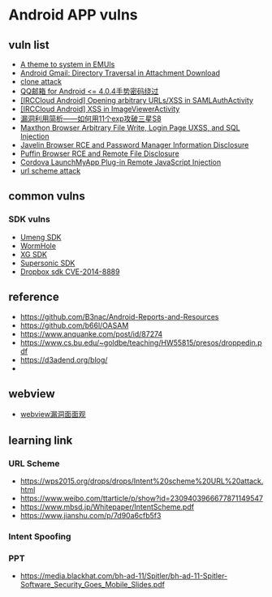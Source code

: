 # Android APP vulns
## vuln list
- [A theme to system in EMUIs](https://blog.flanker017.me/a-theme-to-system-in-emui/)
- [Android Gmail: Directory Traversal in Attachment Download](https://bugs.chromium.org/p/project-zero/issues/detail?id=1342)
- [clone attack](https://open.appscan.io/article-470.html)
- [QQ邮箱 for Android <= 4.0.4手势密码绕过](http://thecjw.0ginr.com/blog/archives/586)
- [[IRCCloud Android] Opening arbitrary URLs/XSS in SAMLAuthActivity](https://hackerone.com/reports/283058)
- [[IRCCloud Android] XSS in ImageViewerActivity](https://hackerone.com/reports/283063)
- [漏洞利用简析——如何用11个exp攻破三星S8](https://www.anquanke.com/post/id/149286)
- [Maxthon Browser Arbitrary File Write, Login Page UXSS, and SQL Injection](https://d3adend.org/blog/?p=851)
- [Javelin Browser RCE and Password Manager Information Disclosure](https://d3adend.org/blog/?p=431)
- [Puffin Browser RCE and Remote File Disclosure](https://d3adend.org/blog/?p=557)
- [Cordova LaunchMyApp Plug-in Remote JavaScript Injection](https://d3adend.org/blog/?p=426)
- [url scheme attack](https://xz.aliyun.com/t/3233)
## common vulns

### SDK vulns
- [Umeng SDK](http://www.4hou.com/mobile/9103.html)
- [WormHole](https://honglu.me/2015/11/04/%E7%99%BE%E5%BA%A6WormHole%E6%BC%8F%E6%B4%9E%E5%88%86%E6%9E%90/)
- [XG SDK](http://www.droidsec.cn/%E4%B8%80%E4%B8%AA%E7%9B%AE%E5%BD%95%E7%A9%BF%E8%B6%8A%E5%BC%95%E5%8F%91%E7%9A%84%E6%B3%A8%E5%85%A5%E5%8F%8A%E5%90%8E%E7%BB%AD-xg-sdk%E6%BC%8F%E6%B4%9E%E5%9B%9E%E9%A1%BE%E4%B8%8E/)
- [Supersonic SDK](https://support.google.com/faqs/answer/7126517?hl=en)
- [Dropbox sdk CVE-2014-8889](https://securityintelligence.com/droppedin-remotely-exploitable-vulnerability-in-the-dropbox-sdk-for-android/)

## reference
- https://github.com/B3nac/Android-Reports-and-Resources
- https://github.com/b66l/OASAM
- https://www.anquanke.com/post/id/87274
- https://www.cs.bu.edu/~goldbe/teaching/HW55815/presos/droppedin.pdf
- https://d3adend.org/blog/
- 

## webview
- [webview漏洞面面观](https://zhuanlan.zhihu.com/p/21787366)
## learning link

### URL Scheme
- https://wps2015.org/drops/drops/Intent%20scheme%20URL%20attack.html
- https://www.weibo.com/ttarticle/p/show?id=2309403966677871149547
- https://www.mbsd.jp/Whitepaper/IntentScheme.pdf
- https://www.jianshu.com/p/7d90a6cfb5f3
### Intent Spoofing


### PPT
- https://media.blackhat.com/bh-ad-11/Spitler/bh-ad-11-Spitler-Software_Security_Goes_Mobile_Slides.pdf